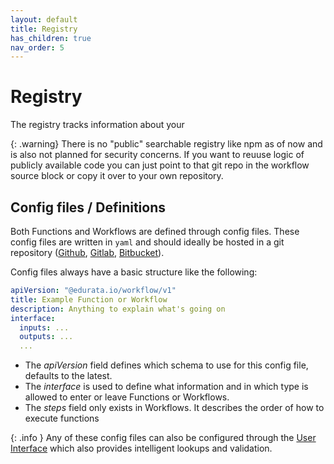 ```yaml
---
layout: default
title: Registry
has_children: true
nav_order: 5
---
```


# Registry

The registry tracks information about your

{: .warning}
There is no "public" searchable registry like npm as of now and is also not planned for security concerns. If you want to reuuse logic of publicly available code you can just point to that git repo in the workflow source block or copy it over to your own repository.

## Config files / Definitions

Both Functions and Workflows are defined through config files. These config files are written in `yaml` and should ideally be hosted in a git repository ([Github](https://github.com/), [Gitlab](https://gitlab.com/), [Bitbucket](https://bitbucket.org/)).

Config files always have a basic structure like the following:

```yaml
apiVersion: "@edurata.io/workflow/v1"
title: Example Function or Workflow
description: Anything to explain what's going on
interface:
  inputs: ...
  outputs: ...
  ...
```

- The _apiVersion_ field defines which schema to use for this config file, defaults to the latest.
- The _interface_ is used to define what information and in which type is allowed to enter or leave Functions or Workflows.
- The _steps_ field only exists in Workflows. It describes the order of how to execute functions

{: .info }
Any of these config files can also be configured through the [User Interface](https://docs.edurata.com/pages/workflows.html) which also provides intelligent lookups and validation.
